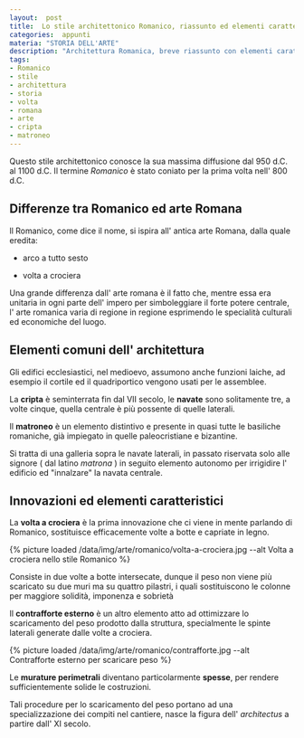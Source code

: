 ```yaml
---
layout:  post
title:  Lo stile architettonico Romanico, riassunto ed elementi caratteristici  
categories:  appunti
materia: "STORIA DELL'ARTE"
description: "Architettura Romanica, breve riassunto con elementi caratteristici, differenze dall' arte romana ed innovazioni principali."
tags:
- Romanico
- stile
- architettura
- storia
- volta
- romana
- arte
- cripta
- matroneo
---
```


Questo stile architettonico conosce la sua massima diffusione dal 950 d.C. al 1100 d.C. Il termine _Romanico_ è stato coniato per la prima volta nell' 800 d.C.

## Differenze tra Romanico ed arte Romana

ll Romanico, come dice il nome, si ispira all' antica arte Romana, dalla quale eredita:

- arco a tutto sesto

- volta a crociera

Una grande differenza dall' arte romana è il fatto che, mentre essa era unitaria in ogni parte dell' impero per simboleggiare il forte potere centrale, l' arte romanica varia di regione in regione esprimendo le specialità culturali ed economiche del luogo.

## Elementi comuni dell' architettura

Gli edifici ecclesiastici, nel medioevo, assumono anche funzioni laiche, ad esempio il cortile ed il quadriportico vengono usati per le assemblee.  

La **cripta** è seminterrata fin dal VII secolo, le **navate** sono solitamente tre, a volte cinque, quella centrale è più possente di quelle laterali. 

Il **matroneo** è un elemento distintivo e presente in quasi tutte le basiliche romaniche, già impiegato in quelle paleocristiane e bizantine. 

Si tratta di una galleria sopra le navate laterali, in passato riservata solo alle signore ( dal latino *matrona* ) in seguito elemento autonomo per irrigidire l' edificio ed "innalzare" la navata centrale. 

## Innovazioni ed elementi caratteristici

La **volta a crociera** è la prima innovazione che ci viene in mente parlando di Romanico, sostituisce efficacemente volte a botte e capriate in legno. 

{% picture loaded /data/img/arte/romanico/volta-a-crociera.jpg --alt Volta a crociera nello stile Romanico %}


Consiste in due volte a botte intersecate, dunque il peso non viene più scaricato su due muri ma su quattro pilastri, i quali sostituiscono le colonne per maggiore solidità, imponenza e sobrietà

Il **contrafforte esterno** è un altro elemento atto ad ottimizzare lo scaricamento del peso prodotto dalla struttura, specialmente le spinte laterali generate dalle volte a crociera. 

{% picture loaded /data/img/arte/romanico/contrafforte.jpg --alt Contrafforte esterno per scaricare peso %}


Le **murature perimetrali** diventano particolarmente **spesse**, per rendere sufficientemente solide le costruzioni.

Tali procedure per lo scaricamento del peso portano ad una specializzazione dei compiti nel cantiere, nasce la figura dell' *architectus* a partire dall' XI secolo. 
